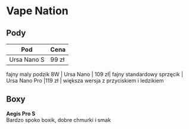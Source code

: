 # Vape Nation

## Pody

|Pod|  Cena|
|--|--|
| Ursa Nano S | 99 zł | 
fajny maly podzik 8W
| Ursa Nano |  109 zł| 
fajny standardowy sprzęcik
| Ursa Nano Pro |119 zł  | 
większa wersja z przyciskiem i ledzikiem

## Boxy
**Aegis Pro S**\
Bardzo spoko boxik, dobre chmurki i smak 


